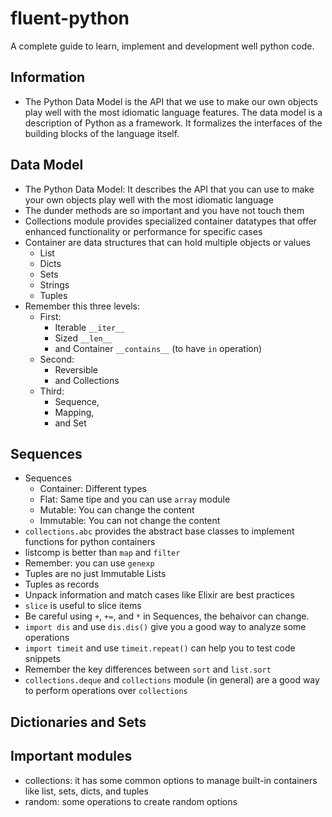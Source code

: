 # fluent-python
A complete guide to learn, implement and development well python code. 

## Information

* The Python Data Model is the API that we use to make our own objects play well with the most idiomatic language features. The data model is a description of Python as a framework. It formalizes the interfaces of the building blocks of the language itself. 

## Data Model

* The Python Data Model: It describes the API that you can use to make your own objects play well with the most idiomatic language
* The dunder methods are so important and you have not touch them
* Collections module provides specialized container datatypes that offer enhanced functionality or performance for specific cases
* Container are data structures that can hold multiple objects or values
    * List
    * Dicts
    * Sets
    * Strings
    * Tuples
* Remember this three levels:
    * First:
        * Iterable `__iter__`
        * Sized `__len__`
        * and Container `__contains__` (to have `in` operation)
    * Second:
        * Reversible 
        * and Collections
    * Third:
        * Sequence, 
        * Mapping, 
        * and Set

## Sequences

* Sequences
    * Container: Different types
    * Flat: Same tipe and you can use `array` module
    * Mutable: You can change the content
    * Immutable: You can not change the content
* `collections.abc` provides the abstract base classes to implement functions for python containers
* listcomp is better than `map` and `filter`
* Remember: you can use `genexp`
* Tuples are no just Immutable Lists
* Tuples as records
* Unpack information and match cases like Elixir are best practices
* `slice` is useful to slice items
* Be careful using `+`, `+=`, and `*` in Sequences, the behaivor can change.
* `import dis` and use `dis.dis()` give you a good way to analyze some operations
* `import timeit` and use `timeit.repeat()` can help you to test code snippets
* Remember the key differences between `sort` and `list.sort`
* `collections.deque` and `collections` module (in general) are a good way to perform operations over `collections` 

## Dictionaries and Sets

## Important modules

* collections: it has some common options to manage built-in containers like list, sets, dicts, and tuples
* random: some operations to create random options
